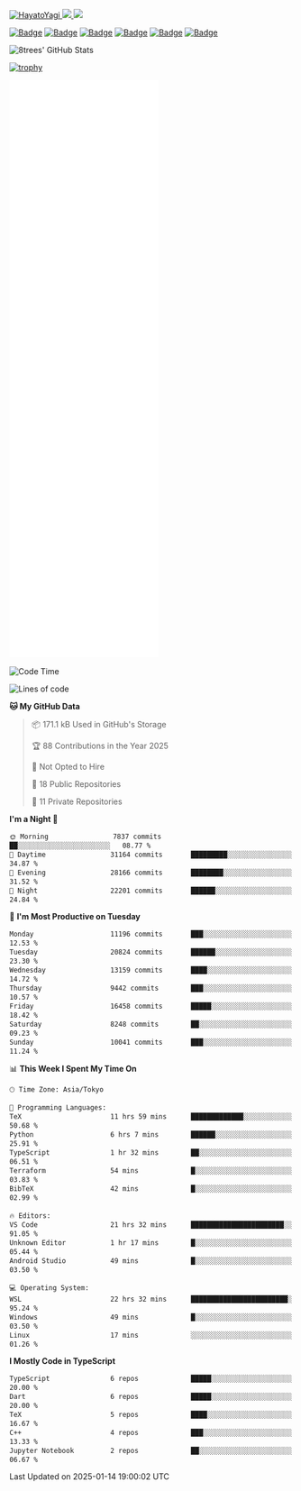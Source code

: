 <!-- Badges -->
<p>
  <a href="https://github.com/HayatoYagi/HayatoYagi/">
    <img src="https://komarev.com/ghpvc/?username=HayatoYagi" alt="HayatoYagi" />
  </a>
  <a href="https://github.com/HayatoYagi">
    <img height="20" src="https://img.shields.io/github/followers/HayatoYagi?label=follow&logo=github&style=flat" />
  </a>
  <a href="http://twitter.com/HayatoYagi1013">
    <img height="20" src="https://img.shields.io/twitter/follow/HayatoYagi1013?label=Twitter&logo=twitter&style=flat" />
  </a>
  
  [![Badge](https://cp-logo.vercel.app/atcoder/HayatoY?logo=true)](https://atcoder.jp/users/HayatoY)
  [![Badge](https://cp-logo.vercel.app/codeforces/HayatoY?logo=true)](http://codeforces.com/profile/HayatoY)
  [![Badge](https://cp-logo.vercel.app/topcoder/HayatoY1013?logo=true)](https://www.topcoder.com/members/HayatoY1013/details/?track=DATA_SCIENCE&subTrack=SRM)
  [![Badge](https://cp-logo.vercel.app/yukicoder/HayatoY?logo=true)](https://yukicoder.me/users/4386)
  [![Badge](https://cp-logo.vercel.app/leetcode/hayatoy1013?logo=true)](https://leetcode.com/hayatoy1013/)
  [![Badge](https://cp-logo.vercel.app/codechef/hayato_y?logo=true)](https://www.codechef.com/users/hayato_y)
  
</p>

<!-- GitHub Readme Stats -->
<p>
  <img alt="8trees' GitHub Stats" height="150px" src="https://github-readme-stats-sigma-beige-26.vercel.app/api?username=HayatoYagi&count_private=true&show_icons=true&theme=merko&include_all_commits=true">
<!--   <img alt="Top Langs" height="150px" src="https://github-readme-stats-sigma-beige-26.vercel.app/api/top-langs/?username=HayatoYagi&theme=merko&layout=compact"> -->
</p>

[![trophy](https://github-profile-trophy.vercel.app/?username=ryo-ma&theme=onedark)](https://github.com/ryo-ma/github-profile-trophy)

<!-- Metrics -->
<!-- ![Metrics](https://metrics.lecoq.io/HayatoYagi?template=classic&isocalendar=1&languages=1&achievements=1&tweets=1&base=header%2C%20activity%2C%20community%2C%20repositories%2C%20metadata&base.indepth=false&base.hireable=false&base.skip=false&isocalendar=false&isocalendar.duration=full-year&languages=false&languages.limit=8&languages.threshold=0%25&languages.other=false&languages.colors=github&languages.sections=most-used&languages.indepth=false&languages.analysis.timeout=15&languages.analysis.timeout.repositories=7.5&languages.categories=markup%2C%20programming&languages.recent.categories=markup%2C%20programming&languages.recent.load=300&languages.recent.days=14&achievements=false&achievements.threshold=C&achievements.secrets=true&achievements.display=detailed&achievements.limit=0&tweets=false&tweets.user=.user.twitter&tweets.attachments=false&tweets.limit=2&config.timezone=Asia%2FTokyo) -->
![Metrics](/github-metrics.svg)

<!--
<h3 align="left">Connect with me:</h3>
<p align="left">
<a href="https://twitter.com/hayatoyagi1013" target="blank"><img align="center" src="https://raw.githubusercontent.com/rahuldkjain/github-profile-readme-generator/master/src/images/icons/Social/twitter.svg" alt="hayatoyagi1013" height="30" width="40" /></a>
</p>

<h3 align="left">Languages and Tools:</h3>
<p align="left"> <a href="https://developer.android.com" target="_blank" rel="noreferrer"> <img src="https://raw.githubusercontent.com/devicons/devicon/master/icons/android/android-original-wordmark.svg" alt="android" width="40" height="40"/> </a> <a href="https://www.w3schools.com/cpp/" target="_blank" rel="noreferrer"> <img src="https://raw.githubusercontent.com/devicons/devicon/master/icons/cplusplus/cplusplus-original.svg" alt="cplusplus" width="40" height="40"/> </a> <a href="https://firebase.google.com/" target="_blank" rel="noreferrer"> <img src="https://www.vectorlogo.zone/logos/firebase/firebase-icon.svg" alt="firebase" width="40" height="40"/> </a> <a href="https://flutter.dev" target="_blank" rel="noreferrer"> <img src="https://www.vectorlogo.zone/logos/flutterio/flutterio-icon.svg" alt="flutter" width="40" height="40"/> </a> <a href="https://git-scm.com/" target="_blank" rel="noreferrer"> <img src="https://www.vectorlogo.zone/logos/git-scm/git-scm-icon.svg" alt="git" width="40" height="40"/> </a> <a href="https://kotlinlang.org" target="_blank" rel="noreferrer"> <img src="https://www.vectorlogo.zone/logos/kotlinlang/kotlinlang-icon.svg" alt="kotlin" width="40" height="40"/> </a> <a href="https://www.linux.org/" target="_blank" rel="noreferrer"> <img src="https://raw.githubusercontent.com/devicons/devicon/master/icons/linux/linux-original.svg" alt="linux" width="40" height="40"/> </a> <a href="https://www.python.org" target="_blank" rel="noreferrer"> <img src="https://raw.githubusercontent.com/devicons/devicon/master/icons/python/python-original.svg" alt="python" width="40" height="40"/> </a> <a href="https://www.typescriptlang.org/" target="_blank" rel="noreferrer"> <img src="https://raw.githubusercontent.com/devicons/devicon/master/icons/typescript/typescript-original.svg" alt="typescript" width="40" height="40"/> </a> <a href="https://unity.com/" target="_blank" rel="noreferrer"> <img src="https://www.vectorlogo.zone/logos/unity3d/unity3d-icon.svg" alt="unity" width="40" height="40"/> </a> </p>
-->

<!-- WakaTime Readme status -->
<!--START_SECTION:waka-->
![Code Time](http://img.shields.io/badge/Code%20Time-966%20hrs%2033%20mins-blue)

![Lines of code](https://img.shields.io/badge/From%20Hello%20World%20I%27ve%20Written-37.3%20million%20lines%20of%20code-blue)

**🐱 My GitHub Data** 

> 📦 171.1 kB Used in GitHub's Storage 
 > 
> 🏆 88 Contributions in the Year 2025
 > 
> 🚫 Not Opted to Hire
 > 
> 📜 18 Public Repositories 
 > 
> 🔑 11 Private Repositories 
 > 
**I'm a Night 🦉** 

```text
🌞 Morning                7837 commits        ██░░░░░░░░░░░░░░░░░░░░░░░   08.77 % 
🌆 Daytime                31164 commits       █████████░░░░░░░░░░░░░░░░   34.87 % 
🌃 Evening                28166 commits       ████████░░░░░░░░░░░░░░░░░   31.52 % 
🌙 Night                  22201 commits       ██████░░░░░░░░░░░░░░░░░░░   24.84 % 
```
📅 **I'm Most Productive on Tuesday** 

```text
Monday                   11196 commits       ███░░░░░░░░░░░░░░░░░░░░░░   12.53 % 
Tuesday                  20824 commits       ██████░░░░░░░░░░░░░░░░░░░   23.30 % 
Wednesday                13159 commits       ████░░░░░░░░░░░░░░░░░░░░░   14.72 % 
Thursday                 9442 commits        ███░░░░░░░░░░░░░░░░░░░░░░   10.57 % 
Friday                   16458 commits       █████░░░░░░░░░░░░░░░░░░░░   18.42 % 
Saturday                 8248 commits        ██░░░░░░░░░░░░░░░░░░░░░░░   09.23 % 
Sunday                   10041 commits       ███░░░░░░░░░░░░░░░░░░░░░░   11.24 % 
```


📊 **This Week I Spent My Time On** 

```text
🕑︎ Time Zone: Asia/Tokyo

💬 Programming Languages: 
TeX                      11 hrs 59 mins      █████████████░░░░░░░░░░░░   50.68 % 
Python                   6 hrs 7 mins        ██████░░░░░░░░░░░░░░░░░░░   25.91 % 
TypeScript               1 hr 32 mins        ██░░░░░░░░░░░░░░░░░░░░░░░   06.51 % 
Terraform                54 mins             █░░░░░░░░░░░░░░░░░░░░░░░░   03.83 % 
BibTeX                   42 mins             █░░░░░░░░░░░░░░░░░░░░░░░░   02.99 % 

🔥 Editors: 
VS Code                  21 hrs 32 mins      ███████████████████████░░   91.05 % 
Unknown Editor           1 hr 17 mins        █░░░░░░░░░░░░░░░░░░░░░░░░   05.44 % 
Android Studio           49 mins             █░░░░░░░░░░░░░░░░░░░░░░░░   03.50 % 

💻 Operating System: 
WSL                      22 hrs 32 mins      ████████████████████████░   95.24 % 
Windows                  49 mins             █░░░░░░░░░░░░░░░░░░░░░░░░   03.50 % 
Linux                    17 mins             ░░░░░░░░░░░░░░░░░░░░░░░░░   01.26 % 
```

**I Mostly Code in TypeScript** 

```text
TypeScript               6 repos             █████░░░░░░░░░░░░░░░░░░░░   20.00 % 
Dart                     6 repos             █████░░░░░░░░░░░░░░░░░░░░   20.00 % 
TeX                      5 repos             ████░░░░░░░░░░░░░░░░░░░░░   16.67 % 
C++                      4 repos             ███░░░░░░░░░░░░░░░░░░░░░░   13.33 % 
Jupyter Notebook         2 repos             ██░░░░░░░░░░░░░░░░░░░░░░░   06.67 % 
```




 Last Updated on 2025-01-14 19:00:02 UTC
<!--END_SECTION:waka-->
